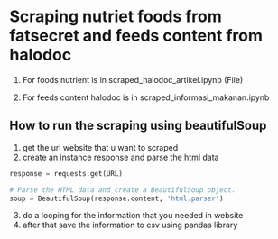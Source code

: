 # Scraping nutriet foods from fatsecret and feeds content from halodoc

1. For foods nutrient is in scraped_halodoc_artikel.ipynb (File)

2. For feeds content halodoc is in scraped_informasi_makanan.ipynb

## How to run the scraping using beautifulSoup

1. get the url website that u want to scraped
2. create an instance response and parse the html data
```python
response = requests.get(URL)

# Parse the HTML data and create a BeautifulSoup object.
soup = BeautifulSoup(response.content, 'html.parser')
```
3. do a looping for the information that you needed in website
4. after that save the information to csv using pandas library
